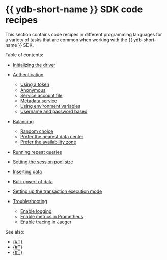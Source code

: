 # {{ ydb-short-name }} SDK code recipes

This section contains code recipes in different programming languages for a variety of tasks that are common when working with the {{ ydb-short-name }} SDK.

Table of contents:

- [Initializing the driver](init.md)
- [Authentication](auth.md)

  - [Using a token](auth-access-token.md)
  - [Anonymous](auth-anonymous.md)
  - [Service account file](auth-service-account.md)
  - [Metadata service](auth-metadata.md)
  - [Using environment variables](auth-env.md)
  - [Username and password based](auth-static.md)

- [Balancing](balancing.md)

  - [Random choice](balancing-random-choice.md)
  - [Prefer the nearest data center](balancing-prefer-local.md)
  - [Prefer the availability zone](balancing-prefer-location.md)

- [Running repeat queries](retry.md)
- [Setting the session pool size](session-pool-limit.md)
- [Inserting data](upsert.md)
- [Bulk upsert of data](bulk-upsert.md)
- [Setting up the transaction execution mode](tx-control.md)
- [Troubleshooting](debug.md)

  - [Enable logging](debug-logs.md)
  - [Enable metrics in Prometheus](debug-prometheus.md)
  - [Enable tracing in Jaeger](debug-jaeger.md)

See also:

- [{#T}](../../dev/index.md)
- [{#T}](../../dev/example-app/index.md)
- [{#T}](../../reference/ydb-sdk/index.md)
